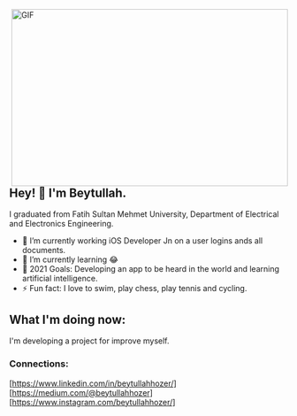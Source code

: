 <img align="right" alt="GIF" src="https://github.com/abhisheknaiidu/abhisheknaiidu/blob/master/code.gif?raw=true" width="500" height="320" />

## Hey! 👋 I'm Beytullah.
  I graduated from Fatih Sultan Mehmet University, Department of Electrical and Electronics Engineering.
- 🔭 I’m currently working iOS Developer Jn on a user logins ands all documents.
- 🌱 I’m currently learning 😂
- 🥅 2021 Goals: Developing an app to be heard in the world and learning artificial intelligence.
- ⚡  Fun fact: I love to swim, play chess, play tennis and cycling.

## What I'm doing now:
I'm developing a project for improve myself.
<br />

### Connections:

[https://www.linkedin.com/in/beytullahhozer/]
[https://medium.com/@beytullahhozer]
[https://www.instagram.com/beytullahhozer/]

<br />
